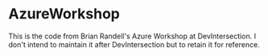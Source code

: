 AzureWorkshop
=============

This is the code from Brian Randell's Azure Workshop at DevIntersection.  I don't intend to maintain it after DevIntersection but to retain it for reference.
